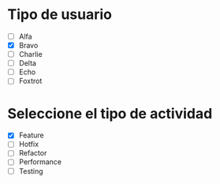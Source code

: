 # Tipo de usuario
- [ ] Alfa
- [x] Bravo 
- [ ] Charlie
- [ ] Delta
- [ ] Echo
- [ ] Foxtrot

# Seleccione el tipo de actividad
- [x] Feature
- [ ] Hotfix
- [ ] Refactor
- [ ] Performance
- [ ] Testing
